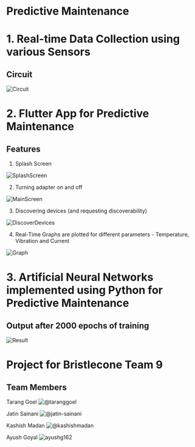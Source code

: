 # Predictive Maintenance


# 1. Real-time Data Collection using various Sensors
## Circuit 

![Circuit](https://github.com/kashishmadan/predictive-maintenance/blob/master/Images/image1.jpeg)

# 2. Flutter App for Predictive Maintenance

## Features
1. Splash Screen                        

![SplashScreen](https://github.com/kashishmadan/predictive-maintenance/blob/master/Images/app_splash_screen.gif)      

2. Turning adapter on and off

![MainScreen](https://github.com/kashishmadan/predictive-maintenance/blob/master/Images/app4.jpg)

3. Discovering devices (and requesting discoverability)

![DiscoverDevices](https://github.com/kashishmadan/predictive-maintenance/blob/master/Images/app5.jpeg)

4. Real-Time Graphs are plotted for different parameters - Temperature, Vibration and Current

![Graph](https://github.com/kashishmadan/predictive-maintenance/blob/master/Images/app6.jpeg)

# 3. Artificial Neural Networks implemented using Python for Predictive Maintenance

## Output after 2000 epochs of training
![Result](https://github.com/kashishmadan/predictive-maintenance/blob/master/Images/image2.png)     

# Project for Bristlecone Team 9 
## Team Members 
Tarang Goel ![@taranggoel](https://github.com/taranggoel)

Jatin Sainani ![@jatin-sainani](https://github.com/jatin-sainani)

Kashish Madan ![@kashishmadan](https://github.com/kashishmadan)

Ayush Goyal ![ayushg162](https://github.com/ayushg162)
